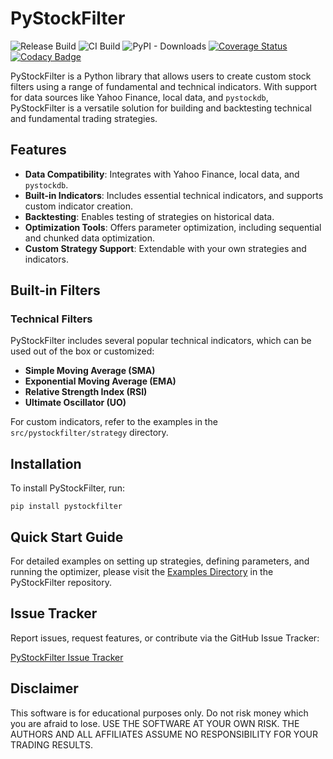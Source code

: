 # PyStockFilter

![Release Build](https://github.com/portfolioplus/pystockfilter/workflows/Release%20Build/badge.svg)
![CI Build](https://github.com/portfolioplus/pystockfilter/workflows/CI/badge.svg)
![PyPI - Downloads](https://img.shields.io/pypi/dm/pystockfilter?style=plastic)
[![Coverage Status](https://coveralls.io/repos/github/portfolioplus/pystockfilter/badge.svg?branch=master)](https://coveralls.io/github/portfolioplus/pystockfilter?branch=master)
[![Codacy Badge](https://app.codacy.com/project/badge/Grade/ac0c6fc68b74408c976007bd3db823f0)](https://www.codacy.com/gh/portfolioplus/pystockfilter/dashboard?utm_source=github.com&amp;utm_medium=referral&amp;utm_content=portfolioplus/pystockfilter&amp;utm_campaign=Badge_Grade)

PyStockFilter is a Python library that allows users to create custom stock filters using a range of fundamental and technical indicators. With support for data sources like Yahoo Finance, local data, and `pystockdb`, PyStockFilter is a versatile solution for building and backtesting technical and fundamental trading strategies.

## Features

- **Data Compatibility**: Integrates with Yahoo Finance, local data, and `pystockdb`.
- **Built-in Indicators**: Includes essential technical indicators, and supports custom indicator creation.
- **Backtesting**: Enables testing of strategies on historical data.
- **Optimization Tools**: Offers parameter optimization, including sequential and chunked data optimization.
- **Custom Strategy Support**: Extendable with your own strategies and indicators.

## Built-in Filters

### Technical Filters
PyStockFilter includes several popular technical indicators, which can be used out of the box or customized:

- **Simple Moving Average (SMA)**
- **Exponential Moving Average (EMA)**
- **Relative Strength Index (RSI)**
- **Ultimate Oscillator (UO)**

For custom indicators, refer to the examples in the `src/pystockfilter/strategy` directory.

## Installation

To install PyStockFilter, run:

```shell
pip install pystockfilter
```

## Quick Start Guide

For detailed examples on setting up strategies, defining parameters, and running the optimizer, please visit the [Examples Directory](https://github.com/portfolioplus/pystockfilter/tree/master/examples) in the PyStockFilter repository.

## Issue Tracker

Report issues, request features, or contribute via the GitHub Issue Tracker:

[PyStockFilter Issue Tracker](https://github.com/portfolioplus/pystockfilter/issues)


## Disclaimer

This software is for educational purposes only. Do not risk money which you are afraid to lose. USE THE SOFTWARE AT YOUR OWN RISK. THE AUTHORS AND ALL AFFILIATES ASSUME NO RESPONSIBILITY FOR YOUR TRADING RESULTS.
